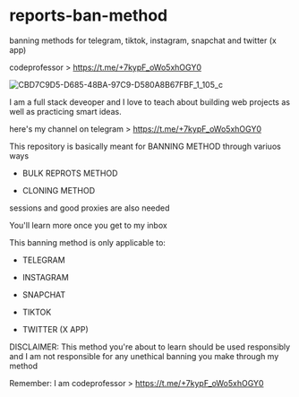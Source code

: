 # reports-ban-method
banning methods for telegram, tiktok, instagram, snapchat and twitter (x app)

codeprofessor > https://t.me/+7kypF_oWo5xhOGY0

![CBD7C9D5-D685-48BA-97C9-D580A8B67FBF_1_105_c](https://github.com/code-professor/reports-ban-method/assets/163318281/aa1e7e27-0a42-4d1a-b3be-e80a701eefa3)

I am a full stack deveoper and I love to teach about building web projects as well as practicing smart ideas.

here's my channel on telegram > https://t.me/+7kypF_oWo5xhOGY0

This repository is basically meant for BANNING METHOD through variuos ways

- BULK REPROTS METHOD

- CLONING METHOD

sessions and good proxies are also needed

You'll learn more once you get to my inbox

This banning method is only applicable to:

- TELEGRAM

- INSTAGRAM

- SNAPCHAT 

- TIKTOK

- TWITTER (X APP)

DISCLAIMER: This method you're about to learn should be used responsibly and I am not responsible for any unethical banning you make through my method

Remember: I am codeprofessor > https://t.me/+7kypF_oWo5xhOGY0
